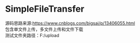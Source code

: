 # SimpleFileTransfer
源码思路来源:https://www.cnblogs.com/bigsai/p/13406055.html  
包含单文件上传，多文件上传和文件下载  
测试文件夹路径：F:/upload  
